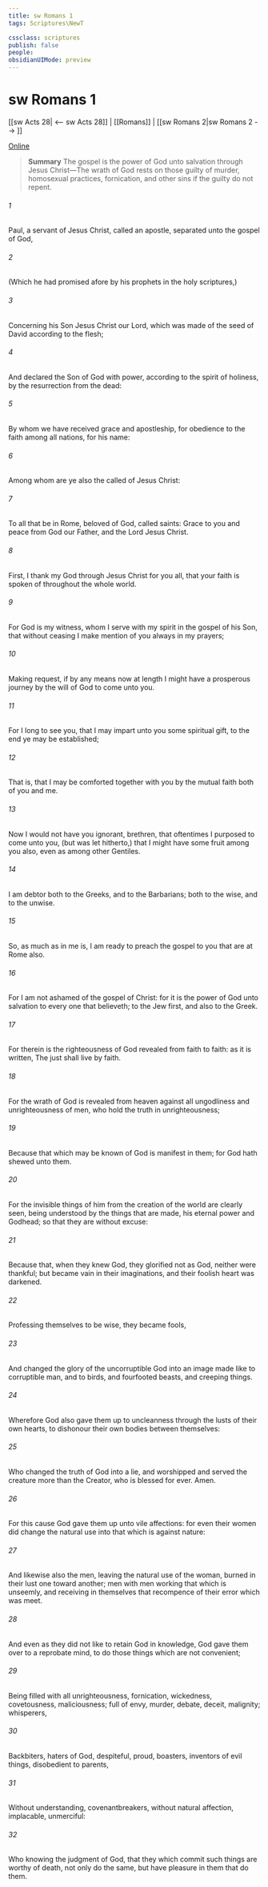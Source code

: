 ```yaml
---
title: sw Romans 1
tags: Scriptures\NewT

cssclass: scriptures
publish: false
people:
obsidianUIMode: preview
---
```


# sw Romans 1
[[sw Acts 28| <-- sw Acts 28]] | [[Romans]] | [[sw Romans 2|sw Romans 2 --> ]]

[Online](https://churchofjesuschrist.org/study/scriptures/nt/rom/1?lang=eng)

> __Summary__
The gospel is the power of God unto salvation through Jesus Christ—The wrath of God rests on those guilty of murder, homosexual practices, fornication, and other sins if the guilty do not repent.

###### 1 
Paul, a servant of Jesus Christ, called  an apostle, separated unto the gospel of God,

###### 2 
(Which he had promised afore by his prophets in the holy scriptures,)

###### 3 
Concerning his Son Jesus Christ our Lord, which was made of the seed of David according to the flesh;

###### 4 
And declared  the Son of God with power, according to the spirit of holiness, by the resurrection from the dead:

###### 5 
By whom we have received grace and apostleship, for obedience to the faith among all nations, for his name:

###### 6 
Among whom are ye also the called of Jesus Christ:

###### 7 
To all that be in Rome, beloved of God, called  saints: Grace to you and peace from God our Father, and the Lord Jesus Christ.

###### 8 
First, I thank my God through Jesus Christ for you all, that your faith is spoken of throughout the whole world.

###### 9 
For God is my witness, whom I serve with my spirit in the gospel of his Son, that without ceasing I make mention of you always in my prayers;

###### 10 
Making request, if by any means now at length I might have a prosperous journey by the will of God to come unto you.

###### 11 
For I long to see you, that I may impart unto you some spiritual gift, to the end ye may be established;

###### 12 
That is, that I may be comforted together with you by the mutual faith both of you and me.

###### 13 
Now I would not have you ignorant, brethren, that oftentimes I purposed to come unto you, (but was let hitherto,) that I might have some fruit among you also, even as among other Gentiles.

###### 14 
I am debtor both to the Greeks, and to the Barbarians; both to the wise, and to the unwise.

###### 15 
So, as much as in me is, I am ready to preach the gospel to you that are at Rome also.

###### 16 
For I am not ashamed of the gospel of Christ: for it is the power of God unto salvation to every one that believeth; to the Jew first, and also to the Greek.

###### 17 
For therein is the righteousness of God revealed from faith to faith: as it is written, The just shall live by faith.

###### 18 
For the wrath of God is revealed from heaven against all ungodliness and unrighteousness of men, who hold the truth in unrighteousness;

###### 19 
Because that which may be known of God is manifest in them; for God hath shewed  unto them.

###### 20 
For the invisible things of him from the creation of the world are clearly seen, being understood by the things that are made,  his eternal power and Godhead; so that they are without excuse:

###### 21 
Because that, when they knew God, they glorified  not as God, neither were thankful; but became vain in their imaginations, and their foolish heart was darkened.

###### 22 
Professing themselves to be wise, they became fools,

###### 23 
And changed the glory of the uncorruptible God into an image made like to corruptible man, and to birds, and fourfooted beasts, and creeping things.

###### 24 
Wherefore God also gave them up to uncleanness through the lusts of their own hearts, to dishonour their own bodies between themselves:

###### 25 
Who changed the truth of God into a lie, and worshipped and served the creature more than the Creator, who is blessed for ever. Amen.

###### 26 
For this cause God gave them up unto vile affections: for even their women did change the natural use into that which is against nature:

###### 27 
And likewise also the men, leaving the natural use of the woman, burned in their lust one toward another; men with men working that which is unseemly, and receiving in themselves that recompence of their error which was meet.

###### 28 
And even as they did not like to retain God in  knowledge, God gave them over to a reprobate mind, to do those things which are not convenient;

###### 29 
Being filled with all unrighteousness, fornication, wickedness, covetousness, maliciousness; full of envy, murder, debate, deceit, malignity; whisperers,

###### 30 
Backbiters, haters of God, despiteful, proud, boasters, inventors of evil things, disobedient to parents,

###### 31 
Without understanding, covenantbreakers, without natural affection, implacable, unmerciful:

###### 32 
Who knowing the judgment of God, that they which commit such things are worthy of death, not only do the same, but have pleasure in them that do them.

